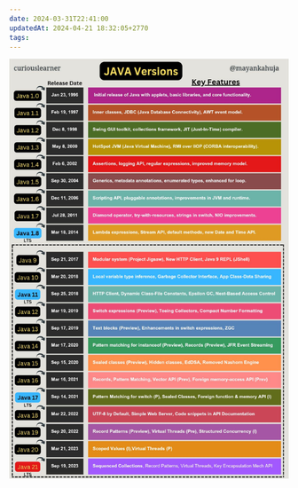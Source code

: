 ```yaml
---
date: 2024-03-31T22:41:00
updatedAt: 2024-04-21 18:32:05+2770
tags: 
---
```

![Pasted image 20231226224040](real-resource-image/Pasted%20image%2020231226224040.png)